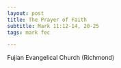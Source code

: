 ```yaml
---
layout: post
title: The Prayer of Faith
subtitle: Mark 11:12-14, 20-25
tags: mark fec

---
```

Fujian Evangelical Church (Richmond)
